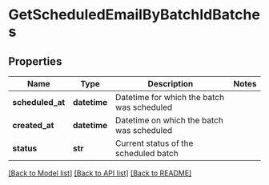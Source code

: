 # GetScheduledEmailByBatchIdBatches

## Properties
Name | Type | Description | Notes
------------ | ------------- | ------------- | -------------
**scheduled_at** | **datetime** | Datetime for which the batch was scheduled | 
**created_at** | **datetime** | Datetime on which the batch was scheduled | 
**status** | **str** | Current status of the scheduled batch | 

[[Back to Model list]](../README.md#documentation-for-models) [[Back to API list]](../README.md#documentation-for-api-endpoints) [[Back to README]](../README.md)


